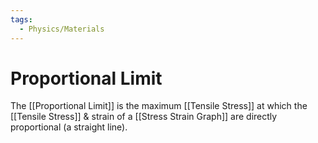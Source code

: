 ```yaml
---
tags:
  - Physics/Materials
---
```

# Proportional Limit
The [[Proportional Limit]] is the maximum [[Tensile Stress]] at which the [[Tensile Stress]] & strain of a [[Stress Strain Graph]] are directly proportional (a straight line).